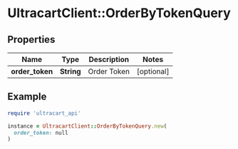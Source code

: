 # UltracartClient::OrderByTokenQuery

## Properties

| Name | Type | Description | Notes |
| ---- | ---- | ----------- | ----- |
| **order_token** | **String** | Order Token | [optional] |

## Example

```ruby
require 'ultracart_api'

instance = UltracartClient::OrderByTokenQuery.new(
  order_token: null
)
```

